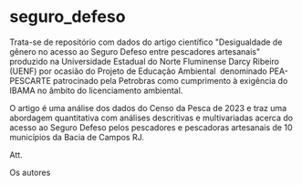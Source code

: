 # seguro_defeso


Trata-se de repositório com dados do artigo científico "Desigualdade de gênero no acesso ao Seguro Defeso entre pescadores artesanais" produzido na Universidade Estadual do Norte Fluminense Darcy Ribeiro (UENF) por ocasião do Projeto de Educação Ambiental  denominado PEA-PESCARTE patrocinado pela Petrobras como cumprimento à exigência do IBAMA no âmbito do licenciamento ambiental.


O artigo é uma análise dos dados do Censo da Pesca de 2023 e traz uma abordagem quantitativa com análises descritivas e multivariadas acerca do acesso ao Seguro Defeso pelos pescadores e pescadoras artesanais de 10 municípios da Bacia de Campos RJ.




Att.




Os autores
